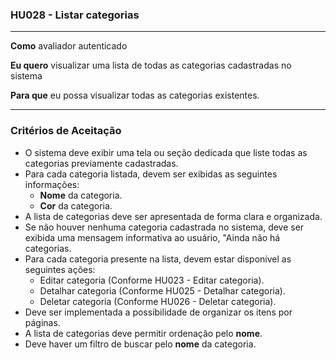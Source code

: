 ### HU028 - Listar categorias

---

**Como** avaliador autenticado

**Eu quero** visualizar uma lista de todas as categorias cadastradas no sistema

**Para que** eu possa visualizar todas as categorias existentes.

---

### Critérios de Aceitação

- O sistema deve exibir uma tela ou seção dedicada que liste todas as categorias previamente cadastradas.
- Para cada categoria listada, devem ser exibidas as seguintes informações:
  - **Nome** da categoria.
  - **Cor** da categoria.
- A lista de categorias deve ser apresentada de forma clara e organizada.
- Se não houver nenhuma categoria cadastrada no sistema, deve ser exibida uma mensagem informativa ao usuário, "Ainda não há categorias.
- Para cada categoria presente na lista, devem estar disponível as seguintes ações:
  - Editar categoria (Conforme HU023 - Editar categoria).
  - Detalhar categoria (Conforme HU025 - Detalhar categoria).
  - Deletar categoria (Conforme HU026 - Deletar categoria).
- Deve ser implementada a possibilidade de organizar os itens por páginas.
- A lista de categorias deve permitir ordenação pelo **nome**.
- Deve haver um filtro de buscar pelo **nome** da categoria.
